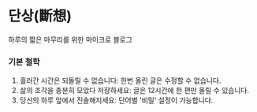 # 단상(斷想)
하루의 짧은 마무리를 위한 마이크로 블로그

### 기본 철학
1. 흘러간 시간은 되돌릴 수 없습니다: 한번 올린 글은 수정할 수 없습니다.
2. 삶의 조각을 충분히 모았다 저장하세요: 글은 12시간에 한 편만 올릴 수 있습니다.
3. 당신의 하루 앞에서 진솔해지세요: 단어별 '비밀' 설정이 가능합니다.


